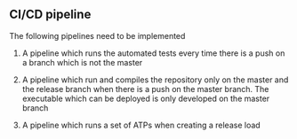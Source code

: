 ## CI/CD pipeline

The following pipelines need to be implemented

1. A pipeline which runs the automated tests every time there is a push on a branch which is not the master

2. A pipeline which run and compiles the repository only on the master and the release branch when there is a push on the master branch. The executable which can be deployed is only developed on the master branch

3. A pipeline which runs a set of ATPs when creating a release load